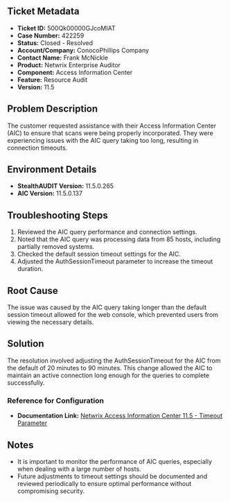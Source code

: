 ## Ticket Metadata
- **Ticket ID:** 500Qk00000GJcoMIAT
- **Case Number:** 422259
- **Status:** Closed - Resolved
- **Account/Company:** ConocoPhillips Company
- **Contact Name:** Frank McNickle
- **Product:** Netwrix Enterprise Auditor
- **Component:** Access Information Center
- **Feature:** Resource Audit
- **Version:** 11.5

## Problem Description
The customer requested assistance with their Access Information Center (AIC) to ensure that scans were being properly incorporated. They were experiencing issues with the AIC query taking too long, resulting in connection timeouts.

## Environment Details
- **StealthAUDIT Version:** 11.5.0.265
- **AIC Version:** 11.5.0.137

## Troubleshooting Steps
1. Reviewed the AIC query performance and connection settings.
2. Noted that the AIC query was processing data from 85 hosts, including partially removed systems.
3. Checked the default session timeout settings for the AIC.
4. Adjusted the AuthSessionTimeout parameter to increase the timeout duration.

## Root Cause
The issue was caused by the AIC query taking longer than the default session timeout allowed for the web console, which prevented users from viewing the necessary details.

## Solution
The resolution involved adjusting the AuthSessionTimeout for the AIC from the default of 20 minutes to 90 minutes. This change allowed the AIC to maintain an active connection long enough for the queries to complete successfully.

### Reference for Configuration
- **Documentation Link:** [Netwrix Access Information Center 11.5 - Timeout Parameter](https://helpcenter.netwrix.com/bundle/AIC_11.5/page/Content/Access/InformationCenter/Admin/AdditionalConfig/Timeout_Parameter.htm)

## Notes
- It is important to monitor the performance of AIC queries, especially when dealing with a large number of hosts.
- Future adjustments to timeout settings should be documented and reviewed periodically to ensure optimal performance without compromising security.